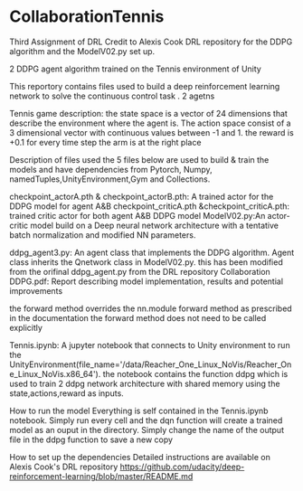 # CollaborationTennis
Third Assignment of DRL
Credit to Alexis Cook DRL repository for the DDPG algorithm and the ModelV02.py set up.

2 DDPG agent algorithm trained on the Tennis environment of Unity

This reportory contains files used to build a deep reinforcement learning network to solve the continuous control task . 2 agetns

Tennis game description: the state space is a vector of 24 dimensions that describe the environment where the agent is. The action space consist of a 3 dimensional vector with continuous values between -1 and 1. the reward is +0.1 for every time step the arm is at the right place

Description of files used
the 5 files below are used to build & train the models and have dependencies from Pytorch, Numpy, namedTuples,UnityEnvironment,Gym and Collections.

checkpoint_actorA.pth & checkpoint_actorB.pth: A trained actor for the DDPG model for agent A&B 
checkpoint_criticA.pth &checkpoint_criticA.pth:  trained critic actor for both agent A&B 
DDPG model ModelV02.py:An actor-critic model build on a Deep neural network architecture with a tentative batch normalization and modified NN parameters. 

ddpg_agent3.py: An agent class that implements the DDPG algorithm. Agent class inherits the Qnetwork class in ModelV02.py. this has been modified from the orifinal ddpg_agent.py from the DRL repository 
Collaboration DDPG.pdf: Report describing model implementation, results and potential improvements

the forward method overrides the nn.module forward method as prescribed in the documentation the forward method does not need to be called explicitly

Tennis.ipynb: A jupyter notebook that connects to Unity environment to run the UnityEnvironment(file_name='/data/Reacher_One_Linux_NoVis/Reacher_One_Linux_NoVis.x86_64'). the notebook contains the function ddpg which is used to train 2 ddpg network architecture with shared memory using the state,actions,reward as inputs. 

How to run the model
Everything is self contained in the Tennis.ipynb notebook. Simply run every cell and the dqn function will create a trained model as an ouput in the directory. Simply change the name of the output file in the ddpg function to save a new copy

How to set up the dependencies Detailed instructions are available on Alexis Cook's DRL repository https://github.com/udacity/deep-reinforcement-learning/blob/master/README.md

